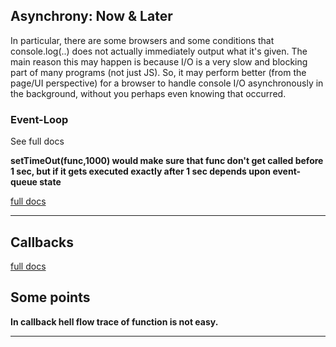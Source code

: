 ## Asynchrony: Now & Later

In particular, there are some browsers and some conditions that console.log(..) does not actually immediately output what it's given. The main reason this may happen is because I/O is a very slow and blocking part of many programs (not just JS). So, it may perform better (from the page/UI perspective) for a browser to handle console I/O asynchronously in the background, without you perhaps even knowing that occurred.

### Event-Loop
See full docs

**setTimeOut(func,1000) would make sure that func don't get called before 1 sec, but if it gets executed exactly after 1 sec depends upon event-queue state**

[full docs](ch1.md)

<hr>

## Callbacks

[full docs](ch2.md)



## Some points

**In callback hell flow trace of function is not easy.**


****
